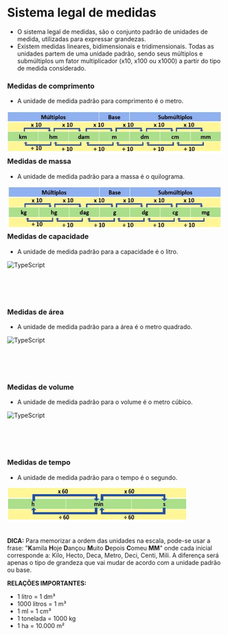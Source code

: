 # Sistema legal de medidas

- O sistema legal de medidas, são o conjunto padrão de unidades de medida, utilizadas para expressar grandezas.  
- Existem medidas lineares, bidimensionais e tridimensionais. Todas as unidades partem de uma unidade padrão, sendo seus múltiplos e submúltiplos um fator multiplicador (x10, x100 ou x1000) a partir do tipo de medida considerado.  

### Medidas de comprimento
- A unidade de medida padrão para comprimento é o metro.

<div style="display:inline_block">
    <img align="left" height="100" width="500" alt="TypeScript" src="./../../img/conversao-comprimento.png">
</div><br><br><br><br><br>

### Medidas de massa
- A unidade de medida padrão para a massa é o quilograma.

<div style="display:inline_block">
    <img align="left" height="100" width="500" alt="TypeScript" src="./../../img/conversao-massa.png">
</div><br><br><br><br><br>

### Medidas de capacidade
- A unidade de medida padrão para a capacidade é o litro.

<div style="display:inline_block">
    <img align="left" height="100" width="500" alt="TypeScript" src="https://static.todamateria.com.br/upload/co/nv/conversaomedidasdevolume-cke.jpg?auto_optimize=low">
</div><br><br><br><br><br>

### Medidas de área
- A unidade de medida padrão para a área é o metro quadrado.

<div style="display:inline_block">
    <img align="left" height="100" width="500" alt="TypeScript" src="https://static.todamateria.com.br/upload/co/nv/conversaounidadesdearea-cke.jpg?auto_optimize=low">
</div><br><br><br><br><br>

### Medidas de volume
- A unidade de medida padrão para o volume é o metro cúbico.

<div style="display:inline_block">
    <img align="left" height="100" width="500" alt="TypeScript" src="https://static.todamateria.com.br/upload/co/nv/conversaounidadesdevolume-cke.jpg?auto_optimize=low">
</div><br><br><br><br><br>

### Medidas de tempo
- A unidade de medida padrão para o tempo é o segundo.

<div style="display:inline_block">
    <img align="left" height="80" width="420" alt="TypeScript" src="./../../img/conversao-tempo.png">
</div><br><br><br><br><br><br>

**DICA:** Para memorizar a ordem das unidades na escala, pode-se usar a frase: "**K**amila **H**oje **D**ançou **M**uito **D**epois **C**omeu **MM**" onde cada inicial corresponde a: Kilo, Hecto, Deca, Metro, Deci, Centi, Mili. A diferença será apenas o tipo de grandeza que vai mudar de acordo com a unidade padrão ou base.

**RELAÇÕES IMPORTANTES:**
- 1 litro = 1 dm³ 
- 1000 litros = 1 m³
- 1 ml = 1 cm³
- 1 tonelada = 1000 kg
- 1 ha = 10.000 m²

